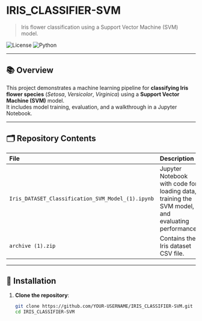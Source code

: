 # IRIS_CLASSIFIER-SVM

> Iris flower classification using a Support Vector Machine (SVM) model.

![License](https://img.shields.io/badge/license-MIT-blue.svg) ![Python](https://img.shields.io/badge/Python-3.8%2B-green.svg)

---

## 📚 Overview

This project demonstrates a machine learning pipeline for **classifying Iris flower species** (*Setosa*, *Versicolor*, *Virginica*) using a **Support Vector Machine (SVM)** model.  
It includes model training, evaluation, and a walkthrough in a Jupyter Notebook.

---

## 🗂 Repository Contents

| File | Description |
| :--- | :---------- |
| `Iris_DATASET_Classification_SVM_Model_(1).ipynb` | Jupyter Notebook with code for loading data, training the SVM model, and evaluating performance. |
| `archive (1).zip` | Contains the Iris dataset CSV file. |

---

## 🔧 Installation

1. **Clone the repository**:
   ```bash
   git clone https://github.com/YOUR-USERNAME/IRIS_CLASSIFIER-SVM.git
   cd IRIS_CLASSIFIER-SVM
